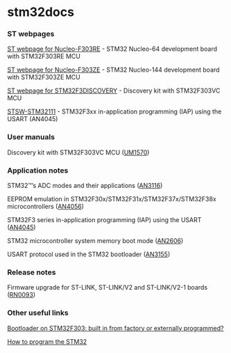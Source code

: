 # stm32docs


### ST webpages


[ST webpage for Nucleo-F303RE](http://www.st.com/en/evaluation-tools/nucleo-f303re.html) - STM32 Nucleo-64 development board with STM32F303RE MCU

[ST webpage for Nucleo-F303ZE](http://www.st.com/en/evaluation-tools/nucleo-f303ze.html) - STM32 Nucleo-144 development board with STM32F303ZE MCU

[ST webpage for STM32F3DISCOVERY](http://www.st.com/en/evaluation-tools/stm32f3discovery.html) - Discovery kit with STM32F303VC MCU

[STSW-STM32111](https://my.st.com/content/my_st_com/en/products/embedded-software/mcus-embedded-software/stm32-embedded-software/stm32-standard-peripheral-library-expansion/stsw-stm32111.html) - STM32F3xx in-application programming (IAP) using the USART (AN4045)


### User manuals

Discovery kit with STM32F303VC MCU ([UM1570](http://www.st.com/content/ccc/resource/technical/document/user_manual/8a/56/97/63/8d/56/41/73/DM00063382.pdf/files/DM00063382.pdf/jcr:content/translations/en.DM00063382.pdf))


### Application notes

STM32™’s ADC modes and their applications ([AN3116](http://www.st.com/content/ccc/resource/technical/document/application_note/c4/63/a9/f4/ae/f2/48/5d/CD00258017.pdf/files/CD00258017.pdf/jcr:content/translations/en.CD00258017.pdf))

EEPROM emulation in STM32F30x/STM32F31x/STM32F37x/STM32F38x microcontrollers ([AN4056](http://www.st.com/content/ccc/resource/technical/document/application_note/84/17/ab/4a/3a/df/46/20/DM00049071.pdf/files/DM00049071.pdf/jcr:content/translations/en.DM00049071.pdf))

STM32F3 series in-application programming (IAP) using the USART ([AN4045](http://www.st.com/content/ccc/resource/technical/document/application_note/da/46/5a/45/47/5f/45/d2/DM00047998.pdf/files/DM00047998.pdf/jcr:content/translations/en.DM00047998.pdf))

STM32 microcontroller system memory boot mode ([AN2606](http://www.st.com/content/ccc/resource/technical/document/application_note/b9/9b/16/3a/12/1e/40/0c/CD00167594.pdf/files/CD00167594.pdf/jcr:content/translations/en.CD00167594.pdf))

USART protocol used in the STM32 bootloader ([AN3155](http://www.st.com/content/ccc/resource/technical/document/application_note/51/5f/03/1e/bd/9b/45/be/CD00264342.pdf/files/CD00264342.pdf/jcr:content/translations/en.CD00264342.pdf))

### Release notes
Firmware upgrade for ST-LINK, ST-LINK/V2 and ST-LINK/V2-1 boards  ([RN0093](http://www.st.com/content/ccc/resource/technical/document/release_note/98/de/c7/1b/08/82/44/38/DM00107009.pdf/files/DM00107009.pdf/jcr:content/translations/en.DM00107009.pdf))

### Other useful links

[Bootloader on STM32F303: built in from factory or externally programmed?
](https://stackoverflow.com/questions/46075670/bootloader-on-stm32f303-built-in-from-factory-or-externally-programmed/46077928)

[How to program the STM32](http://www.emcu.eu/how-to-program-the-stm32/)
